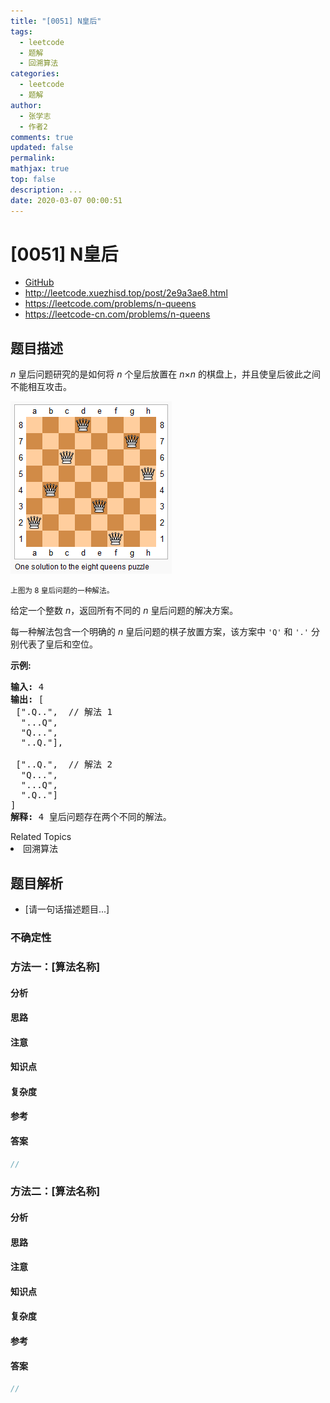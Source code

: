 ```yaml
---
title: "[0051] N皇后"
tags:
  - leetcode
  - 题解
  - 回溯算法
categories:
  - leetcode
  - 题解
author:
  - 张学志
  - 作者2
comments: true
updated: false
permalink:
mathjax: true
top: false
description: ...
date: 2020-03-07 00:00:51
---
```



# [0051] N皇后
* [GitHub](https://github.com/algoboy101/LeetCodeCrowdsource/tree/master/_posts/QA/%5B0051%5D%20N%E7%9A%87%E5%90%8E.md)
* http://leetcode.xuezhisd.top/post/2e9a3ae8.html
* https://leetcode.com/problems/n-queens
* https://leetcode-cn.com/problems/n-queens


## 题目描述

<p><em>n&nbsp;</em>皇后问题研究的是如何将 <em>n</em>&nbsp;个皇后放置在 <em>n</em>&times;<em>n</em> 的棋盘上，并且使皇后彼此之间不能相互攻击。</p>

<p><img src="https://raw.githubusercontent.com/algoboy101/LeetCodeCrowdsource/master/imgs/8-queens.png"></p>

<p><small>上图为 8 皇后问题的一种解法。</small></p>

<p>给定一个整数 <em>n</em>，返回所有不同的&nbsp;<em>n&nbsp;</em>皇后问题的解决方案。</p>

<p>每一种解法包含一个明确的&nbsp;<em>n</em> 皇后问题的棋子放置方案，该方案中 <code>&#39;Q&#39;</code> 和 <code>&#39;.&#39;</code> 分别代表了皇后和空位。</p>

<p><strong>示例:</strong></p>

<pre><strong>输入:</strong> 4
<strong>输出:</strong> [
 [&quot;.Q..&quot;,  // 解法 1
  &quot;...Q&quot;,
  &quot;Q...&quot;,
  &quot;..Q.&quot;],

 [&quot;..Q.&quot;,  // 解法 2
  &quot;Q...&quot;,
  &quot;...Q&quot;,
  &quot;.Q..&quot;]
]
<strong>解释:</strong> 4 皇后问题存在两个不同的解法。
</pre>
<div><div>Related Topics</div><div><li>回溯算法</li></div></div>


## 题目解析
* [请一句话描述题目...]

### 不确定性


### 方法一：[算法名称]

#### 分析

#### 思路

#### 注意

#### 知识点

#### 复杂度

#### 参考

#### 答案

```cpp
//
```


### 方法二：[算法名称]

#### 分析

#### 思路

#### 注意

#### 知识点

#### 复杂度

#### 参考

#### 答案

```cpp
//
```


